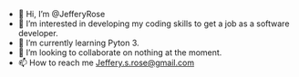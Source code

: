 - 👋 Hi, I’m @JefferyRose
- 👀 I’m interested in developing my coding skills to get a job as a software developer.
- 🌱 I’m currently learning Pyton 3.
- 💞️ I’m looking to collaborate on nothing at the moment.
- 📫 How to reach me Jeffery.s.rose@gmail.com

<!---
JefferyRose/JefferyRose is a ✨ special ✨ repository because its `README.md` (this file) appears on your GitHub profile.
You can click the Preview link to take a look at your changes.
--->
